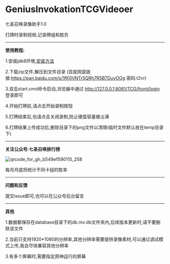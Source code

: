 # GeniusInvokationTCGVideoer
七圣召唤录像助手1.0

打牌时录制视频,记录牌组和胜负
  
***
**使用教程:**

1.安装jdk8环境,[安装方法](https://blog.csdn.net/qq_35160479/article/details/120685795)

2.下载zip文件,解压到文件目录 (百度网盘链接:https://pan.baidu.com/s/1fK0VNTr5QRh7R5B7DuyOOg 密码:t2vr)

3.双击start.cmd命令启动,浏览器中通过 http://127.0.0.1:8081/TCG/front/login 登录即可

4.开始打牌前,请点击开始录制按钮

5.打牌结束后,也请点击关闭录制,防止硬盘容量被占满

6.打牌结果上传成功后,删除目录下的png文件以清理(临时文件默认放在temp目录下)

***
**关注公众号:七圣召唤排行榜**

![qrcode_for_gh_b549ef590115_258](https://user-images.githubusercontent.com/3366494/212618211-3b767b27-529d-40d4-bc45-91a4336eba59.jpg)

每月月底将统计不同卡组的胜率

***
**问题和反馈**

提交issue即可,也可以在公众号后台留言

***
**其他**

1.数据都保存在database目录下的db.mv.db文件夹内,后续版本更新时,请不要删除该文件

2.当前只支持1920*1080的分辨率,其他分辨率需要提供录像素材,可以通过调试模式上传,我会尽快兼容其他分辨率

3.有多个屏幕时,需要指定原神运行的屏幕
